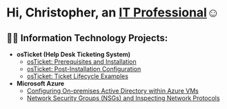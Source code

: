<h1>Hi, Christopher, an <a href="https://github.com/ChrisC004/ChrisC004/edit/main/README.md">IT Professional</a>☺</h1>

<h2>👨‍💻 Information Technology Projects:</h2>

- <b>osTicket (Help Desk Ticketing System)</b>
  - [osTicket: Prerequisites and Installation](https://github.com/ChrisC004/osticket-prereqs)
  - [osTicket: Post-Installation Configuration](https://github.com/ChrisC004/post-install-config)
  - [osTicket: Ticket Lifecycle Examples](https://github.com/ChrisC004/ticket-lifecycle)
- <b>Microsoft Azure</b>
  - [Configuring On-premises Active Directory within Azure VMs](https://github.com/ChrisC004/configure-ad)
  - [Network Security Groups (NSGs) and Inspecting Network Protocols](https://github.com/ChrisC004/azure-network-protocols)
